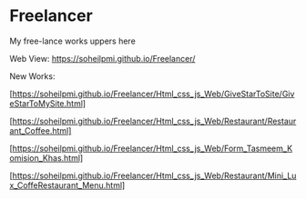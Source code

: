 # Freelancer
My free-lance works uppers here 

Web View:
https://soheilpmi.github.io/Freelancer/


New Works:

[https://soheilpmi.github.io/Freelancer/Html_css_js_Web/GiveStarToSite/GiveStarToMySite.html]


[https://soheilpmi.github.io/Freelancer/Html_css_js_Web/Restaurant/Restaurant_Coffee.html]


[https://soheilpmi.github.io/Freelancer/Html_css_js_Web/Form_Tasmeem_Komision_Khas.html]

[https://soheilpmi.github.io/Freelancer/Html_css_js_Web/Restaurant/Mini_Lux_CoffeRestaurant_Menu.html]




